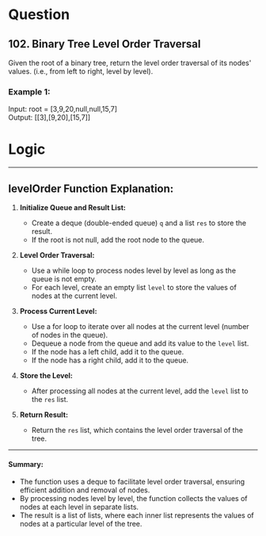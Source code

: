 # Question
## 102. Binary Tree Level Order Traversal

Given the root of a binary tree, return the level order traversal of its nodes' values. (i.e., from left to right, level by level).

### Example 1:
Input: root = [3,9,20,null,null,15,7]  
Output: [[3],[9,20],[15,7]]

# Logic
---

## levelOrder Function Explanation:

1. **Initialize Queue and Result List:**
   - Create a deque (double-ended queue) `q` and a list `res` to store the result.
   - If the root is not null, add the root node to the queue.

2. **Level Order Traversal:**
   - Use a while loop to process nodes level by level as long as the queue is not empty.
   - For each level, create an empty list `level` to store the values of nodes at the current level.

3. **Process Current Level:**
   - Use a for loop to iterate over all nodes at the current level (number of nodes in the queue).
   - Dequeue a node from the queue and add its value to the `level` list.
   - If the node has a left child, add it to the queue.
   - If the node has a right child, add it to the queue.

4. **Store the Level:**
   - After processing all nodes at the current level, add the `level` list to the `res` list.

5. **Return Result:**
   - Return the `res` list, which contains the level order traversal of the tree.

---

#### Summary:

- The function uses a deque to facilitate level order traversal, ensuring efficient addition and removal of nodes.
- By processing nodes level by level, the function collects the values of nodes at each level in separate lists.
- The result is a list of lists, where each inner list represents the values of nodes at a particular level of the tree.